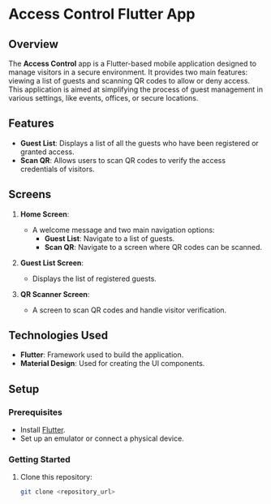 # Access Control Flutter App

## Overview

The **Access Control** app is a Flutter-based mobile application designed to manage visitors in a secure environment. It provides two main features: viewing a list of guests and scanning QR codes to allow or deny access. This application is aimed at simplifying the process of guest management in various settings, like events, offices, or secure locations.

## Features

- **Guest List**: Displays a list of all the guests who have been registered or granted access.
- **Scan QR**: Allows users to scan QR codes to verify the access credentials of visitors.

## Screens

1. **Home Screen**: 
   - A welcome message and two main navigation options: 
     - **Guest List**: Navigate to a list of guests.
     - **Scan QR**: Navigate to a screen where QR codes can be scanned.
   
2. **Guest List Screen**:
   - Displays the list of registered guests.
   
3. **QR Scanner Screen**:
   - A screen to scan QR codes and handle visitor verification.

## Technologies Used

- **Flutter**: Framework used to build the application.
- **Material Design**: Used for creating the UI components.

## Setup

### Prerequisites

- Install [Flutter](https://flutter.dev/docs/get-started/install).
- Set up an emulator or connect a physical device.

### Getting Started

1. Clone this repository:
   ```bash
   git clone <repository_url>
